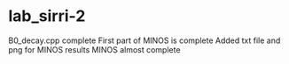# lab_sirri-2
B0_decay.cpp complete
First part of MINOS is complete
Added txt file and png for MINOS results
MINOS almost complete <br/>
